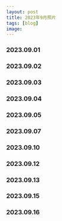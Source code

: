 ```yaml
---
layout: post
title: 2023年9月照片
tags: [blog]
image: 
---
```


### 2023.09.01

<ul id="image-2023-09-01" class="image-gallery"></ul>

### 2023.09.02

<ul id="image-2023-09-02" class="image-gallery"></ul>

### 2023.09.03

<ul id="image-2023-09-03" class="image-gallery"></ul>

### 2023.09.04

<ul id="image-2023-09-04" class="image-gallery"></ul>

### 2023.09.05

<ul id="image-2023-09-05" class="image-gallery"></ul>

### 2023.09.07

<ul id="image-2023-09-07" class="image-gallery"></ul>

### 2023.09.10

<ul id="image-2023-09-10" class="image-gallery"></ul>

### 2023.09.12

<ul id="image-2023-09-12" class="image-gallery"></ul>

### 2023.09.13

<ul id="image-2023-09-13" class="image-gallery"></ul>

### 2023.09.15

<ul id="image-2023-09-15" class="image-gallery"></ul>

### 2023.09.16

<ul id="image-2023-09-16" class="image-gallery"></ul>

